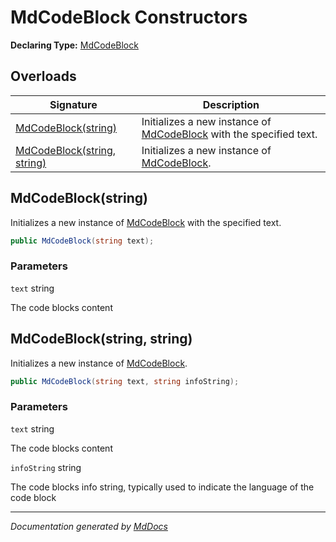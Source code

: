 ﻿# MdCodeBlock Constructors

**Declaring Type:** [MdCodeBlock](../index.md)

## Overloads

| Signature                                                | Description                                                                       |
| -------------------------------------------------------- | --------------------------------------------------------------------------------- |
| [MdCodeBlock(string)](#mdcodeblockstring)                | Initializes a new instance of [MdCodeBlock](../index.md) with the specified text. |
| [MdCodeBlock(string, string)](#mdcodeblockstring-string) | Initializes a new instance of [MdCodeBlock](../index.md).                         |

## MdCodeBlock(string)

Initializes a new instance of [MdCodeBlock](../index.md) with the specified text.

```csharp
public MdCodeBlock(string text);
```

### Parameters

`text`  string

The code blocks content

## MdCodeBlock(string, string)

Initializes a new instance of [MdCodeBlock](../index.md).

```csharp
public MdCodeBlock(string text, string infoString);
```

### Parameters

`text`  string

The code blocks content

`infoString`  string

The code blocks info string, typically used to indicate the language of the code block

___

*Documentation generated by [MdDocs](https://github.com/ap0llo/mddocs)*
